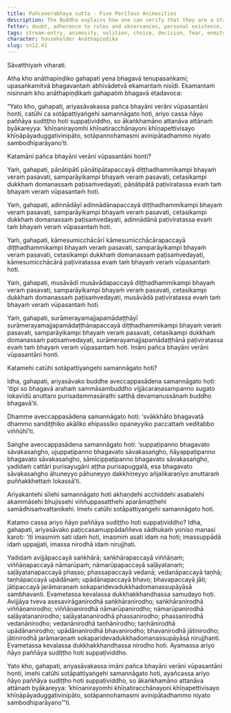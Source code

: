 ```yaml
---
title: Pañcaverabhaya sutta - Five Perilous Animosities
description: The Buddha explains how one can verify that they are a stream-enterer by reflecting on the five perilous animosities, the four factors of stream-entry, and clearly seeing with wisdom the noble principle of dependent co-arising.
fetter: doubt, adherence to rules and observances, personal existence, ignorance
tags: stream-entry, animosity, volition, choice, decision, fear, enmity, suffering, stream-enterer, full awakening, Buddha, Dhamma, Sangha, community, dependent co-arising, dependent origination, ignorance, intentional constructions, consciousness, name and form, six sense bases, contact, sensation, feeling, craving, clinging, existence, birth, aging and death, sorrow, lamentation, pain, displeasure, despair, mental distress, collectedness, samadhi, mental composure, wisdom
character: householder Anāthapiṇḍika
slug: sn12.41
---
```


Sāvatthiyaṁ viharati.

Atha kho anāthapiṇḍiko gahapati yena bhagavā tenupasaṅkami; upasaṅkamitvā bhagavantaṁ abhivādetvā ekamantaṁ nisīdi. Ekamantaṁ nisinnaṁ kho anāthapiṇḍikaṁ gahapatiṁ bhagavā etadavoca:

“Yato kho, gahapati, ariyasāvakassa pañca bhayāni verāni vūpasantāni honti, catūhi ca sotāpattiyaṅgehi samannāgato hoti, ariyo cassa ñāyo paññāya sudiṭṭho hoti suppaṭividdho, so ākaṅkhamāno attanāva attānaṁ byākareyya: ‘khīṇanirayomhi khīṇatiracchānayoni khīṇapettivisayo khīṇāpāyaduggativinipāto, sotāpannohamasmi avinipātadhammo niyato sambodhiparāyano’ti.

Katamāni pañca bhayāni verāni vūpasantāni honti?

Yaṁ, gahapati, pāṇātipātī pāṇātipātapaccayā diṭṭhadhammikampi bhayaṁ veraṁ pasavati, samparāyikampi bhayaṁ veraṁ pasavati, cetasikampi dukkhaṁ domanassaṁ paṭisaṁvedayati, pāṇātipātā paṭiviratassa evaṁ taṁ bhayaṁ veraṁ vūpasantaṁ hoti.

Yaṁ, gahapati, adinnādāyī adinnādānapaccayā diṭṭhadhammikampi bhayaṁ veraṁ pasavati, samparāyikampi bhayaṁ veraṁ pasavati, cetasikampi dukkhaṁ domanassaṁ paṭisaṁvedayati, adinnādānā paṭiviratassa evaṁ taṁ bhayaṁ veraṁ vūpasantaṁ hoti.

Yaṁ, gahapati, kāmesumicchācārī kāmesumicchācārapaccayā diṭṭhadhammikampi bhayaṁ veraṁ pasavati, samparāyikampi bhayaṁ veraṁ pasavati, cetasikampi dukkhaṁ domanassaṁ paṭisaṁvedayati, kāmesumicchācārā paṭiviratassa evaṁ taṁ bhayaṁ veraṁ vūpasantaṁ hoti.

Yaṁ, gahapati, musāvādī musāvādapaccayā diṭṭhadhammikampi bhayaṁ veraṁ pasavati, samparāyikampi bhayaṁ veraṁ pasavati, cetasikampi dukkhaṁ domanassaṁ paṭisaṁvedayati, musāvādā paṭiviratassa evaṁ taṁ bhayaṁ veraṁ vūpasantaṁ hoti.

Yaṁ, gahapati, surāmerayamajjapamādaṭṭhāyī surāmerayamajjapamādaṭṭhānapaccayā diṭṭhadhammikampi bhayaṁ veraṁ pasavati, samparāyikampi bhayaṁ veraṁ pasavati, cetasikampi dukkhaṁ domanassaṁ paṭisaṁvedayati, surāmerayamajjapamādaṭṭhānā paṭiviratassa evaṁ taṁ bhayaṁ veraṁ vūpasantaṁ hoti. Imāni pañca bhayāni verāni vūpasantāni honti.

Katamehi catūhi sotāpattiyaṅgehi samannāgato hoti?

Idha, gahapati, ariyasāvako buddhe aveccappasādena samannāgato hoti: ‘itipi so bhagavā arahaṁ sammāsambuddho vijjācaraṇasampanno sugato lokavidū anuttaro purisadammasārathi satthā devamanussānaṁ buddho bhagavā’ti.

Dhamme aveccappasādena samannāgato hoti: ‘svākkhāto bhagavatā dhammo sandiṭṭhiko akāliko ehipassiko opaneyyiko paccattaṁ veditabbo viññūhī’ti.

Saṅghe aveccappasādena samannāgato hoti: ‘suppaṭipanno bhagavato sāvakasaṅgho, ujuppaṭipanno bhagavato sāvakasaṅgho, ñāyappaṭipanno bhagavato sāvakasaṅgho, sāmīcippaṭipanno bhagavato sāvakasaṅgho, yadidaṁ cattāri purisayugāni aṭṭha purisapuggalā, esa bhagavato sāvakasaṅgho āhuneyyo pāhuneyyo dakkhiṇeyyo añjalikaraṇīyo anuttaraṁ puññakkhettaṁ lokassā’ti.

Ariyakantehi sīlehi samannāgato hoti akhaṇḍehi acchiddehi asabalehi akammāsehi bhujissehi viññuppasatthehi aparāmaṭṭhehi samādhisaṁvattanikehi. Imehi catūhi sotāpattiyaṅgehi samannāgato hoti.

Katamo cassa ariyo ñāyo paññāya sudiṭṭho hoti suppaṭividdho? Idha, gahapati, ariyasāvako paṭiccasamuppādaññeva sādhukaṁ yoniso manasi karoti: ‘iti imasmiṁ sati idaṁ hoti, imasmiṁ asati idaṁ na hoti; imassuppādā idaṁ uppajjati, imassa nirodhā idaṁ nirujjhati.

Yadidaṁ avijjāpaccayā saṅkhārā; saṅkhārapaccayā viññāṇaṁ; viññāṇapaccayā nāmarūpaṁ; nāmarūpapaccayā saḷāyatanaṁ; saḷāyatanapaccayā phasso; phassapaccayā vedanā; vedanāpaccayā taṇhā; taṇhāpaccayā upādānaṁ; upādānapaccayā bhavo; bhavapaccayā jāti; jātipaccayā jarāmaraṇaṁ sokaparidevadukkhadomanassupāyāsā sambhavanti. Evametassa kevalassa dukkhakkhandhassa samudayo hoti. Avijjāya tveva asesavirāganirodhā saṅkhāranirodho; saṅkhāranirodhā viññāṇanirodho; viññāṇanirodhā nāmarūpanirodho; nāmarūpanirodhā saḷāyatananirodho; saḷāyatananirodhā phassanirodho; phassanirodhā vedanānirodho; vedanānirodhā taṇhānirodho; taṇhānirodhā upādānanirodho; upādānanirodhā bhavanirodho; bhavanirodhā jātinirodho; jātinirodhā jarāmaraṇaṁ sokaparidevadukkhadomanassupāyāsā nirujjhanti. Evametassa kevalassa dukkhakkhandhassa nirodho hoti. Ayamassa ariyo ñāyo paññāya sudiṭṭho hoti suppaṭividdho.

Yato kho, gahapati, ariyasāvakassa imāni pañca bhayāni verāni vūpasantāni honti, imehi catūhi sotāpattiyaṅgehi samannāgato hoti, ayañcassa ariyo ñāyo paññāya sudiṭṭho hoti suppaṭividdho, so ākaṅkhamāno attanāva attānaṁ byākareyya: ‘khīṇanirayomhi khīṇatiracchānayoni khīṇapettivisayo khīṇāpāyaduggativinipāto, sotāpannohamasmi avinipātadhammo niyato sambodhiparāyano’”ti.
